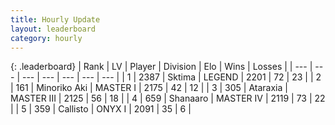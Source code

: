 ```yaml
---
title: Hourly Update
layout: leaderboard
category: hourly
---
```


{: .leaderboard}
| Rank | LV | Player | Division | Elo | Wins | Losses |
| --- | --- | --- | --- | --- | --- | --- |
| <span data-change="0">1</span> | 2387 | <span title="ID: 353063">Sktima</span> | LEGEND | <span data-change="0">2201</span> | <span data-change="0">72</span> | <span data-change="0">23</span> |
| <span data-change="0">2</span> | 161 | <span title="ID: 456466">Minoriko Aki</span> | MASTER I | <span data-change="0">2175</span> | <span data-change="0">42</span> | <span data-change="0">12</span> |
| <span data-change="3">3</span> | 305 | <span title="ID: 745153">Ataraxia</span> | MASTER III | <span data-change="42">2125</span> | <span data-change="6">56</span> | <span data-change="2">18</span> |
| <span data-change="-1">4</span> | 659 | <span title="ID: 152948">Shanaaro</span> | MASTER IV | <span data-change="13">2119</span> | <span data-change="5">73</span> | <span data-change="2">22</span> |
| <span data-change="-1">5</span> | 359 | <span title="ID: 619928">Callisto</span> | ONYX I | <span data-change="0">2091</span> | <span data-change="0">35</span> | <span data-change="0">6</span> |